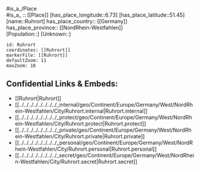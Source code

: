 ﻿---
location: [51.45,6.73] 
mapzoom: [7,12] 
mapmarker: city 
type: City
tags:
- geo/City


SpocWebEntityId: 33827
isDeleted: false
confidential: public

---
#is_a_/Place  
#is_a_ :: [[Place]] 
[has_place_longitude::6.73] 
[has_place_latitude::51.45] 
[name::Ruhrort] 
has_place_country:: [[Germany]]  
has_place_province:: [[NordRhein-Westfahlen]]  
[Population::] 
[Unknown::] 


```leaflet
id: Ruhrort
coordinates: [[Ruhrort]] 
markerFile: [[Ruhrort]] 
defaultZoom: 11 
maxZoom: 18
```


## Confidential Links & Embeds: 
- [[Ruhrort|Ruhrort]]  
- [[../../../../../../../../_internal/geo/Continent/Europe/Germany/West/NordRhein-Westfahlen/City/Ruhrort.internal|Ruhrort.internal]] 
- [[../../../../../../../../_protect/geo/Continent/Europe/Germany/West/NordRhein-Westfahlen/City/Ruhrort.protect|Ruhrort.protect]] 
- [[../../../../../../../../_private/geo/Continent/Europe/Germany/West/NordRhein-Westfahlen/City/Ruhrort.private|Ruhrort.private]] 
- [[../../../../../../../../_personal/geo/Continent/Europe/Germany/West/NordRhein-Westfahlen/City/Ruhrort.personal|Ruhrort.personal]] 
- [[../../../../../../../../_secret/geo/Continent/Europe/Germany/West/NordRhein-Westfahlen/City/Ruhrort.secret|Ruhrort.secret]] 
